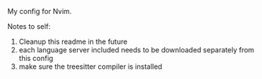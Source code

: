 My config for Nvim.

Notes to self:
1. Cleanup this readme in the future
2. each language server included needs to be downloaded separately from this config
3. make sure the treesitter compiler is installed
